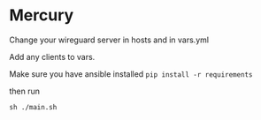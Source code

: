 # Mercury

Change your wireguard server in hosts and in vars.yml

Add any clients to vars.

Make sure you have ansible installed `pip install -r requirements`

then run

`sh ./main.sh`
